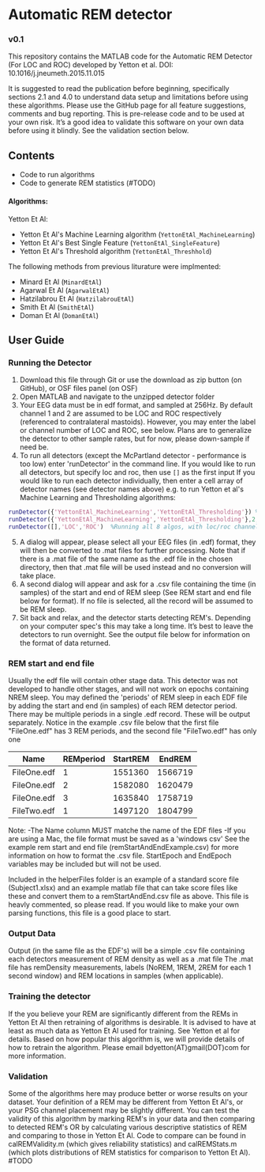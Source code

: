 # Automatic REM detector
### v0.1
This repository contains the MATLAB code for the Automatic REM Detector (For LOC and ROC) developed by Yetton et al.
DOI: 10.1016/j.jneumeth.2015.11.015
 
It is suggested to read the publication before beginning, specifically sections 2.1 and 4.0 to understand data setup and limitations before using these algorithms. 
Please use the GitHub page for all feature suggestions, comments and bug reporting. This is pre-release code and to be used at your own risk. It’s a good idea to validate this software on your own data before using it blindly. See the validation section below.
 
## Contents
* Code to run algorithms
* Code to generate REM statistics (#TODO)
 
#### Algorithms:
Yetton Et Al:  
* Yetton Et Al's Machine Learning algorithm (```YettonEtAl_MachineLearning```)
* Yetton Et Al's Best Single Feature (```YettonEtAl_SingleFeature```)
* Yetton Et Al's Threshold algorithm (```YettonEtAl_Threshhold```)
 
The following methods from previous liturature were implmented:  
* Minard Et Al (```MinardEtAl```)
* Agarwal Et Al (```AgarwalEtAl```)
* Hatzilabrou Et Al (```HatzilabrouEtAl```)
* Smith Et Al (```SmithEtAl```)
* Doman Et Al (```DomanEtAl```)
 
## User Guide
### Running the Detector
 
1. Download this file through Git or use the download as zip button (on GitHub), or OSF files panel (on OSF)
2. Open MATLAB and navigate to the unzipped detector folder
3. Your EEG data must be in edf format, and sampled at 256Hz. By default channel 1 and 2 are assumed to be LOC and ROC respectively (referenced to contralateral mastoids). However, you may enter the label or channel number of LOC and ROC, see below. Plans are to generalize the detector to other sample rates, but for now, please down-sample if need be.
4. To run all detectors (except the McPartland detector - performance is too low) enter 'runDetector' in the command line. If you would like to run all detectors, but specify loc and roc, then use ```[]``` as the first input
If you would like to run each detector individually, then enter a cell array of detector names (see detector names above) e.g. to run Yetton et al's Machine Learning and Thresholding algorithms:
```matlab 
runDetector({'YettonEtAl_MachineLearning','YettonEtAl_Thresholding'}) %Running 2 yetton et al algos, with loc and roc as channel 1 and 2
runDetector({'YettonEtAl_MachineLearning','YettonEtAl_Thresholding'},2,3) %Running 2 yetton et al algos, with loc and roc as channel 2 and 3
runDetector([],'LOC','ROC')  %Running all 8 algos, with loc/roc channels specified by the labels "LOC" and "ROC"
```
 
5. A dialog will appear, please select all your EEG files (in .edf) format, they will then be converted to .mat files for further processing. Note that if there is a .mat file of the same name as the .edf file in the chosen directory, then that .mat file will be used instead and no conversion will take place.
6. A second dialog will appear and ask for a .csv file containing the time (in samples) of the start and end of REM sleep (See REM start and end file below for format). If no file is selected, all the record will be assumed to be REM sleep.
7. Sit back and relax, and the detector starts detecting REM's. Depending on your computer spec's this may take a long time. It’s best to leave the detectors to run overnight. See the output file below for information on the format of data returned.   
 
### REM start and end file
Usually the edf file will contain other stage data. This detector was not developed to handle other stages, and will not work on epochs containing NREM sleep. You may defined the 'periods' of REM sleep in each EDF file by adding the start and end (in samples) of each REM detector period. There may be multiple periods in a single .edf record. These will be output separately. Notice in the example .csv file below that the first file "FileOne.edf" has 3 REM periods, and the second file "FileTwo.edf" has only one
 
| Name                      | REMperiod | StartREM | EndREM  |
|---------------------------|-----------|----------|---------|
| FileOne.edf               | 1         | 1551360  | 1566719 |
| FileOne.edf               | 2         | 1582080  | 1620479 |
| FileOne.edf               | 3         | 1635840  | 1758719 |
| FileTwo.edf               | 1         | 1497120  | 1804799 |
 
Note:
-The Name column MUST matche the name of the EDF files
-If you are using a Mac, the file format must be saved as a 'windows csv'
See the example rem start and end file (remStartAndEndExample.csv) for more information on how to format the .csv file. StartEpoch and EndEpoch variables may be included but will not be used.

Included in the helperFiles folder is an example of a standard score file (Subject1.xlsx) and an example matlab file that can take score files like these and convert them to a remStartAndEnd.csv file as above. This file is heavly commented, so please read.
If you would like to make your own parsing functions, this file is a good place to start.
 
### Output Data
Output (in the same file as the EDF's) will be a simple .csv file containing each detectors measurement of REM density as well as a .mat file
The .mat file has remDensity measurements, labels (NoREM, 1REM, 2REM for each 1 second window) and REM locations in samples (when applicable).
 
### Training the detector
If the you believe your REM are significantly different from the REMs in Yetton Et Al then retraining of algorithms is desirable. It is advised to have at least as much data as Yetton Et Al used for training. See Yetton et al for details.
Based on how popular this algorithm is, we will provide details of how to retrain the algorithm. Please email bdyetton(AT)gmail(DOT)com for more information.
 
### Validation
Some of the algorithms here may produce better or worse results on your dataset. Your definition of a REM may be different from Yetton Et Al's, or your PSG channel placement may be slightly different. You can test the validity of this algorithm by marking REM's in your data and then comparing to detected REM's OR by calculating various descriptive statistics of REM and comparing to those in Yetton Et Al.
Code to compare can be found in calREMValidity.m (which gives reliability statistics) and calREMStats.m (which plots distributions of REM statistics for comparison to Yetton Et Al). #TODO
